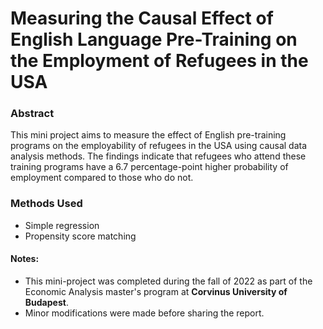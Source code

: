 # Measuring the Causal Effect of English Language Pre-Training on the Employment of Refugees in the USA

### Abstract
This mini project aims to measure the effect of English pre-training programs on the employability of refugees in the USA using causal data analysis methods. The findings indicate that refugees who attend these training programs have a 6.7 percentage-point higher probability of employment compared to those who do not.

### Methods Used
- Simple regression
- Propensity score matching



#### Notes: 
- This mini-project was completed during the fall of 2022 as part of the Economic Analysis master's program at **Corvinus University of Budapest**.
- Minor modifications were made before sharing the report.

